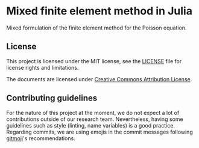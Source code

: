 # Mixed finite element method in Julia

Mixed formulation of the finite element method for the Poisson equation.

## License

This project is licensed under the MIT license, see the [LICENSE](https://github.com/jhortizo/julia-mfem-poisson/blob/main/LICENSE.md) file for license rights and limitations. 

The documents are licensed under [Creative Commons Attribution License](http://creativecommons.org/licenses/by/4.0/).

## Contributing guidelines

For the nature of this project at the moment, we do not expect a lot of contributions outside of our research team. Nevertheless, having some guidelines such as style (linting, name variables) is a good practice. Regarding commits, we are using emojis in the commit messages following [gitmoji](https://gitmoji.dev/)'s recommendations.
